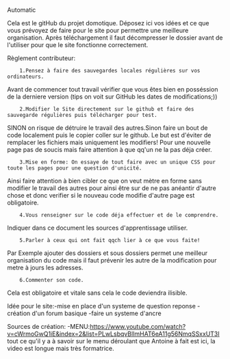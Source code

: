 
Automatic

Cela est le gitHub du projet domotique. Déposez ici vos idées et ce que vous prévoyez de faire pour le site pour permettre une meilleure organisation.
Après téléchargement il faut décompresser le dossier avant de l'utiliser pour que le site fonctionne correctement.


Règlement contributeur:


        1.Pensez à faire des sauvegardes locales régulières sur vos ordinateurs.
Avant de commencer tout travail vérifier que vous êtes bien en posséssion de la derniere version 
(tips on voit sur GitHub les dates de modifications;))

        2.Modifier le Site directement sur le github et faire des sauvegarde régulières puis télécharger pour test.
SINON on risque de détruire le travail des autres.Sinon faire un bout de code localement puis le
copier coller sur le github. Le but est d'éviter de remplacer les fichiers mais uniquement les modifiers! 
Pour une nouvelle page pas de soucis mais faire attention à que qq'un ne la pas déja créer.

        3.Mise en forme: On essaye de tout faire avec un unique CSS pour toute les pages pour une question d'unicité.
Ainsi faire attention à bien cibler ce que on veut mètre en forme sans modifier le travail des autres pour ainsi être
sur de ne pas anéantir d'autre chose et donc verifier si le nouveau code modifie d'autre page est obligatoire.

        4.Vous renseigner sur le code déja effectuer et de le comprendre.
Indiquer dans ce document les sources d'apprentissage utiliser.

        5.Parler à ceux qui ont fait qqch lier à ce que vous faite!
Par Exemple ajouter des dossiers et sous dossiers permet une meilleur organisation du code mais il faut prévenir les autre de la modification pour metre à jours les adresses.

        6.Commenter son code.
Cela est obligatoire et vitale sans cela le code deviendra ilisible.

Idée pour le site:-mise en place d'un systeme de question reponse
                  -création d'un forum basique
                  -faire un systeme d'ancre
      
Sources de création:
      -MENU:https://www.youtube.com/watch?v=cWrmoGwQ1iE&index=2&list=PLwLsbqvBlImHAT6eA11g56NmqSSxxUT3I
          tout ce qu'il y a à savoir sur le menu déroulant que Antoine à fait est ici, la video est longue mais très formatrice.
